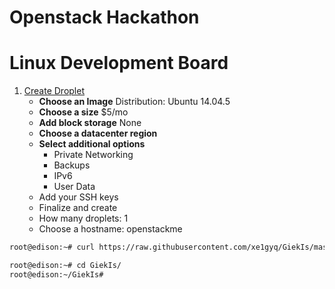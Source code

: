# Openstack Hackathon

# Linux Development Board

1. [Create Droplet](https://cloud.digitalocean.com/droplets )
   - __Choose an Image__ Distribution: Ubuntu 14.04.5 
   - __Choose a size__ $5/mo 
   - __Add block storage__ None
   - __Choose a datacenter region__
   - __Select additional options__ 
     - Private Networking
     - Backups
     - IPv6
     - User Data
   -  Add your SSH keys
   -  Finalize and create
     - How many droplets: 1
     - Choose a hostname: openstackme     


```sh
root@edison:~# curl https://raw.githubusercontent.com/xe1gyq/GiekIs/master/setup.sh -o - | sh
```

```sh
root@edison:~# cd GiekIs/
root@edison:~/GiekIs# 
```